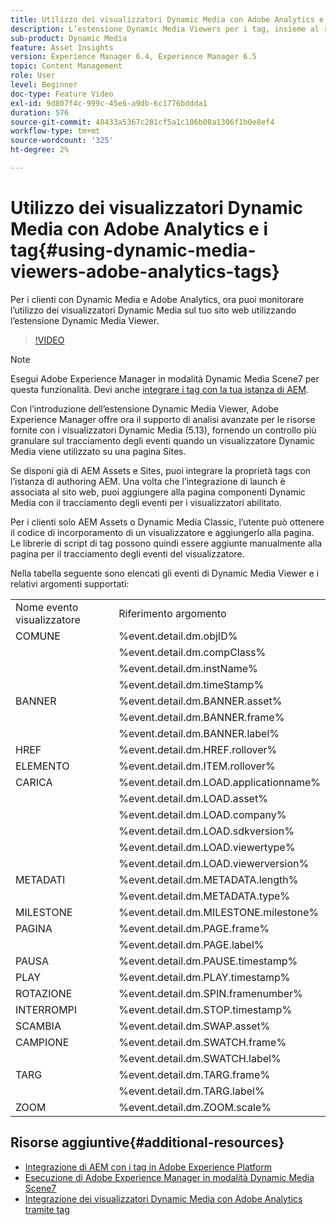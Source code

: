 ```yaml
---
title: Utilizzo dei visualizzatori Dynamic Media con Adobe Analytics e i tag
description: L’estensione Dynamic Media Viewers per i tag, insieme al rilascio di Dynamic Media Viewers 5.13, consente ai clienti di Dynamic Media, Adobe Analytics e tag di utilizzare eventi e dati specifici per i visualizzatori Dynamic Media nella propria configurazione di tag.
sub-product: Dynamic Media
feature: Asset Insights
version: Experience Manager 6.4, Experience Manager 6.5
topic: Content Management
role: User
level: Beginner
doc-type: Feature Video
exl-id: 9d807f4c-999c-45e6-a9db-6c1776bddda1
duration: 576
source-git-commit: 48433a5367c281cf5a1c106b08a1306f1b0e8ef4
workflow-type: tm+mt
source-wordcount: '325'
ht-degree: 2%

---
```


# Utilizzo dei visualizzatori Dynamic Media con Adobe Analytics e i tag{#using-dynamic-media-viewers-adobe-analytics-tags}

Per i clienti con Dynamic Media e Adobe Analytics, ora puoi monitorare l’utilizzo dei visualizzatori Dynamic Media sul tuo sito web utilizzando l’estensione Dynamic Media Viewer.

>[!VIDEO](https://video.tv.adobe.com/v/29308?quality=12&learn=on)

>[!NOTE]
>
> Esegui Adobe Experience Manager in modalità Dynamic Media Scene7 per questa funzionalità. Devi anche [integrare i tag con la tua istanza di AEM](https://experienceleague.adobe.com/docs/experience-manager-learn/sites/integrations/experience-platform-launch/overview.html?lang=it).

Con l’introduzione dell’estensione Dynamic Media Viewer, Adobe Experience Manager offre ora il supporto di analisi avanzate per le risorse fornite con i visualizzatori Dynamic Media (5.13), fornendo un controllo più granulare sul tracciamento degli eventi quando un visualizzatore Dynamic Media viene utilizzato su una pagina Sites.

Se disponi già di AEM Assets e Sites, puoi integrare la proprietà tags con l’istanza di authoring AEM. Una volta che l’integrazione di launch è associata al sito web, puoi aggiungere alla pagina componenti Dynamic Media con il tracciamento degli eventi per i visualizzatori abilitato.

Per i clienti solo AEM Assets o Dynamic Media Classic, l’utente può ottenere il codice di incorporamento di un visualizzatore e aggiungerlo alla pagina. Le librerie di script di tag possono quindi essere aggiunte manualmente alla pagina per il tracciamento degli eventi del visualizzatore.

Nella tabella seguente sono elencati gli eventi di Dynamic Media Viewer e i relativi argomenti supportati:

<table>
   <tbody>
      <tr>
         <td>Nome evento visualizzatore</td>
         <td>Riferimento argomento</td>
      </tr>
      <tr>
         <td> COMUNE </td>
         <td> %event.detail.dm.objID% </td>
      </tr>
      <tr>
         <td> </td>
         <td> %event.detail.dm.compClass% </td>
      </tr>
      <tr>
         <td> </td>
         <td> %event.detail.dm.instName% </td>
      </tr>
      <tr>
         <td> </td>
         <td> %event.detail.dm.timeStamp% </td>
      </tr>
      <tr>
         <td> BANNER <br></td>
         <td> %event.detail.dm.BANNER.asset% </td>
      </tr>
      <tr>
         <td> </td>
         <td> %event.detail.dm.BANNER.frame% </td>
      </tr>
      <tr>
         <td> </td>
         <td> %event.detail.dm.BANNER.label% </td>
      </tr>
      <tr>
         <td> HREF </td>
         <td> %event.detail.dm.HREF.rollover% </td>
      </tr>
      <tr>
         <td> ELEMENTO </td>
         <td> %event.detail.dm.ITEM.rollover% </td>
      </tr>
      <tr>
         <td> CARICA </td>
         <td> %event.detail.dm.LOAD.applicationname% </td>
      </tr>
      <tr>
         <td><strong> </strong></td>
         <td> %event.detail.dm.LOAD.asset% </td>
      </tr>
      <tr>
         <td><strong> </strong></td>
         <td> %event.detail.dm.LOAD.company% </td>
      </tr>
      <tr>
         <td><strong> </strong></td>
         <td> %event.detail.dm.LOAD.sdkversion% </td>
      </tr>
      <tr>
         <td><strong> </strong></td>
         <td> %event.detail.dm.LOAD.viewertype% </td>
      </tr>
      <tr>
         <td><strong> </strong></td>
         <td> %event.detail.dm.LOAD.viewerversion% </td>
      </tr>
      <tr>
         <td> METADATI </td>
         <td> %event.detail.dm.METADATA.length% </td>
      </tr>
      <tr>
         <td> </td>
         <td> %event.detail.dm.METADATA.type% </td>
      </tr>
      <tr>
         <td> MILESTONE </td>
         <td> %event.detail.dm.MILESTONE.milestone% </td>
      </tr>
      <tr>
         <td> PAGINA </td>
         <td> %event.detail.dm.PAGE.frame% </td>
      </tr>
      <tr>
         <td> </td>
         <td> %event.detail.dm.PAGE.label% </td>
      </tr>
      <tr>
         <td> PAUSA </td>
         <td> %event.detail.dm.PAUSE.timestamp% </td>
      </tr>
      <tr>
         <td> PLAY </td>
         <td> %event.detail.dm.PLAY.timestamp% </td>
      </tr>
      <tr>
         <td> ROTAZIONE </td>
         <td> %event.detail.dm.SPIN.framenumber% </td>
      </tr>
      <tr>
         <td> INTERROMPI </td>
         <td> %event.detail.dm.STOP.timestamp% </td>
      </tr>
      <tr>
         <td> SCAMBIA </td>
         <td> %event.detail.dm.SWAP.asset% </td>
      </tr>
      <tr>
         <td> CAMPIONE </td>
         <td> %event.detail.dm.SWATCH.frame% </td>
      </tr>
      <tr>
         <td> </td>
         <td> %event.detail.dm.SWATCH.label% </td>
      </tr>
      <tr>
         <td> TARG </td>
         <td> %event.detail.dm.TARG.frame% </td>
      </tr>
      <tr>
         <td> </td>
         <td> %event.detail.dm.TARG.label% </td>
      </tr>
      <tr>
         <td> ZOOM </td>
         <td> %event.detail.dm.ZOOM.scale% </td>
      </tr>
   </tbody>
</table>

## Risorse aggiuntive{#additional-resources}

* [Integrazione di AEM con i tag in Adobe Experience Platform](https://experienceleague.adobe.com/docs/experience-manager-learn/sites/integrations/experience-platform-launch/overview.html?lang=it)
* [Esecuzione di Adobe Experience Manager in modalità Dynamic Media Scene7](https://experienceleague.adobe.com/docs/experience-manager-65/assets/dynamic/config-dms7.html?lang=en)
* [Integrazione dei visualizzatori Dynamic Media con Adobe Analytics tramite tag](https://experienceleague.adobe.com/docs/experience-manager-learn/assets/dynamic-media/dynamic-media-viewer-extension-use.html)
